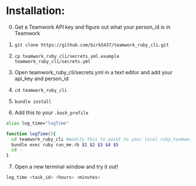 # Installation:

0. Get a Teamwork API key and figure out what your person_id is in Teamwork
1. ``git clone https://github.com/birk5437/teamwork_ruby_cli.git``
2. ``cp teamwork_ruby_cli/secrets.yml.example teamwork_ruby_cli/secrets.yml``
3. Open teamwork_ruby_cli/secrets.yml in a text editor and add your api_key and person_id
4. ``cd teamwork_ruby_cli``
5. ``bundle install``

6. Add this to your ``.bash_profile``
```bash
alias log_time="logTime"

function logTime(){
  cd teamwork_ruby_cli #modify this to point to your local ruby_teamwork_cli folder
  bundle exec ruby run_me.rb $1 $2 $3 $4 $5
  cd -
}
```

7. Open a new terminal window and try it out!
```bash
log_time <task_id> <hours> <minutes>
```
